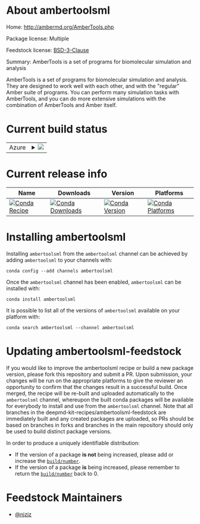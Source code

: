 About ambertoolsml
==================

Home: http://ambermd.org/AmberTools.php

Package license: Multiple

Feedstock license: [BSD-3-Clause](https://github.com/deepmd-kit-recipes/ambertoolsml-feedstock/blob/master/LICENSE.txt)

Summary: AmberTools is a set of programs for biomolecular simulation and analysis

AmberTools is a set of programs for biomolecular simulation and analysis.
They are designed to work well with each other, and with the "regular" Amber
suite of programs. You can perform many simulation tasks with AmberTools,
and you can do more extensive simulations with the combination of AmberTools
and Amber itself.


Current build status
====================


<table>
    
  <tr>
    <td>Azure</td>
    <td>
      <details>
        <summary>
          <a href="https://dev.azure.com/deepmd-kit-recipes/feedstock-builds/_build/latest?definitionId=&branchName=master">
            <img src="https://dev.azure.com/deepmd-kit-recipes/feedstock-builds/_apis/build/status/ambertoolsml-feedstock?branchName=master">
          </a>
        </summary>
        <table>
          <thead><tr><th>Variant</th><th>Status</th></tr></thead>
          <tbody><tr>
              <td>linux_64_cuda_compiler_version10.1dp_variantcpupython3.6</td>
              <td>
                <a href="https://dev.azure.com/deepmd-kit-recipes/feedstock-builds/_build/latest?definitionId=&branchName=master">
                  <img src="https://dev.azure.com/deepmd-kit-recipes/feedstock-builds/_apis/build/status/ambertoolsml-feedstock?branchName=master&jobName=linux&configuration=linux_64_cuda_compiler_version10.1dp_variantcpupython3.6" alt="variant">
                </a>
              </td>
            </tr><tr>
              <td>linux_64_cuda_compiler_version10.1dp_variantcpupython3.7</td>
              <td>
                <a href="https://dev.azure.com/deepmd-kit-recipes/feedstock-builds/_build/latest?definitionId=&branchName=master">
                  <img src="https://dev.azure.com/deepmd-kit-recipes/feedstock-builds/_apis/build/status/ambertoolsml-feedstock?branchName=master&jobName=linux&configuration=linux_64_cuda_compiler_version10.1dp_variantcpupython3.7" alt="variant">
                </a>
              </td>
            </tr><tr>
              <td>linux_64_cuda_compiler_version10.1dp_variantcpupython3.8</td>
              <td>
                <a href="https://dev.azure.com/deepmd-kit-recipes/feedstock-builds/_build/latest?definitionId=&branchName=master">
                  <img src="https://dev.azure.com/deepmd-kit-recipes/feedstock-builds/_apis/build/status/ambertoolsml-feedstock?branchName=master&jobName=linux&configuration=linux_64_cuda_compiler_version10.1dp_variantcpupython3.8" alt="variant">
                </a>
              </td>
            </tr><tr>
              <td>linux_64_cuda_compiler_version10.1dp_variantgpupython3.6</td>
              <td>
                <a href="https://dev.azure.com/deepmd-kit-recipes/feedstock-builds/_build/latest?definitionId=&branchName=master">
                  <img src="https://dev.azure.com/deepmd-kit-recipes/feedstock-builds/_apis/build/status/ambertoolsml-feedstock?branchName=master&jobName=linux&configuration=linux_64_cuda_compiler_version10.1dp_variantgpupython3.6" alt="variant">
                </a>
              </td>
            </tr><tr>
              <td>linux_64_cuda_compiler_version10.1dp_variantgpupython3.7</td>
              <td>
                <a href="https://dev.azure.com/deepmd-kit-recipes/feedstock-builds/_build/latest?definitionId=&branchName=master">
                  <img src="https://dev.azure.com/deepmd-kit-recipes/feedstock-builds/_apis/build/status/ambertoolsml-feedstock?branchName=master&jobName=linux&configuration=linux_64_cuda_compiler_version10.1dp_variantgpupython3.7" alt="variant">
                </a>
              </td>
            </tr><tr>
              <td>linux_64_cuda_compiler_version10.1dp_variantgpupython3.8</td>
              <td>
                <a href="https://dev.azure.com/deepmd-kit-recipes/feedstock-builds/_build/latest?definitionId=&branchName=master">
                  <img src="https://dev.azure.com/deepmd-kit-recipes/feedstock-builds/_apis/build/status/ambertoolsml-feedstock?branchName=master&jobName=linux&configuration=linux_64_cuda_compiler_version10.1dp_variantgpupython3.8" alt="variant">
                </a>
              </td>
            </tr><tr>
              <td>linux_64_cuda_compiler_versionNonedp_variantcpupython3.6</td>
              <td>
                <a href="https://dev.azure.com/deepmd-kit-recipes/feedstock-builds/_build/latest?definitionId=&branchName=master">
                  <img src="https://dev.azure.com/deepmd-kit-recipes/feedstock-builds/_apis/build/status/ambertoolsml-feedstock?branchName=master&jobName=linux&configuration=linux_64_cuda_compiler_versionNonedp_variantcpupython3.6" alt="variant">
                </a>
              </td>
            </tr><tr>
              <td>linux_64_cuda_compiler_versionNonedp_variantcpupython3.7</td>
              <td>
                <a href="https://dev.azure.com/deepmd-kit-recipes/feedstock-builds/_build/latest?definitionId=&branchName=master">
                  <img src="https://dev.azure.com/deepmd-kit-recipes/feedstock-builds/_apis/build/status/ambertoolsml-feedstock?branchName=master&jobName=linux&configuration=linux_64_cuda_compiler_versionNonedp_variantcpupython3.7" alt="variant">
                </a>
              </td>
            </tr><tr>
              <td>linux_64_cuda_compiler_versionNonedp_variantcpupython3.8</td>
              <td>
                <a href="https://dev.azure.com/deepmd-kit-recipes/feedstock-builds/_build/latest?definitionId=&branchName=master">
                  <img src="https://dev.azure.com/deepmd-kit-recipes/feedstock-builds/_apis/build/status/ambertoolsml-feedstock?branchName=master&jobName=linux&configuration=linux_64_cuda_compiler_versionNonedp_variantcpupython3.8" alt="variant">
                </a>
              </td>
            </tr><tr>
              <td>linux_64_cuda_compiler_versionNonedp_variantgpupython3.6</td>
              <td>
                <a href="https://dev.azure.com/deepmd-kit-recipes/feedstock-builds/_build/latest?definitionId=&branchName=master">
                  <img src="https://dev.azure.com/deepmd-kit-recipes/feedstock-builds/_apis/build/status/ambertoolsml-feedstock?branchName=master&jobName=linux&configuration=linux_64_cuda_compiler_versionNonedp_variantgpupython3.6" alt="variant">
                </a>
              </td>
            </tr><tr>
              <td>linux_64_cuda_compiler_versionNonedp_variantgpupython3.7</td>
              <td>
                <a href="https://dev.azure.com/deepmd-kit-recipes/feedstock-builds/_build/latest?definitionId=&branchName=master">
                  <img src="https://dev.azure.com/deepmd-kit-recipes/feedstock-builds/_apis/build/status/ambertoolsml-feedstock?branchName=master&jobName=linux&configuration=linux_64_cuda_compiler_versionNonedp_variantgpupython3.7" alt="variant">
                </a>
              </td>
            </tr><tr>
              <td>linux_64_cuda_compiler_versionNonedp_variantgpupython3.8</td>
              <td>
                <a href="https://dev.azure.com/deepmd-kit-recipes/feedstock-builds/_build/latest?definitionId=&branchName=master">
                  <img src="https://dev.azure.com/deepmd-kit-recipes/feedstock-builds/_apis/build/status/ambertoolsml-feedstock?branchName=master&jobName=linux&configuration=linux_64_cuda_compiler_versionNonedp_variantgpupython3.8" alt="variant">
                </a>
              </td>
            </tr>
          </tbody>
        </table>
      </details>
    </td>
  </tr>
</table>

Current release info
====================

| Name | Downloads | Version | Platforms |
| --- | --- | --- | --- |
| [![Conda Recipe](https://img.shields.io/badge/recipe-ambertoolsml-green.svg)](https://anaconda.org/ambertoolsml/ambertoolsml) | [![Conda Downloads](https://img.shields.io/conda/dn/ambertoolsml/ambertoolsml.svg)](https://anaconda.org/ambertoolsml/ambertoolsml) | [![Conda Version](https://img.shields.io/conda/vn/ambertoolsml/ambertoolsml.svg)](https://anaconda.org/ambertoolsml/ambertoolsml) | [![Conda Platforms](https://img.shields.io/conda/pn/ambertoolsml/ambertoolsml.svg)](https://anaconda.org/ambertoolsml/ambertoolsml) |

Installing ambertoolsml
=======================

Installing `ambertoolsml` from the `ambertoolsml` channel can be achieved by adding `ambertoolsml` to your channels with:

```
conda config --add channels ambertoolsml
```

Once the `ambertoolsml` channel has been enabled, `ambertoolsml` can be installed with:

```
conda install ambertoolsml
```

It is possible to list all of the versions of `ambertoolsml` available on your platform with:

```
conda search ambertoolsml --channel ambertoolsml
```




Updating ambertoolsml-feedstock
===============================

If you would like to improve the ambertoolsml recipe or build a new
package version, please fork this repository and submit a PR. Upon submission,
your changes will be run on the appropriate platforms to give the reviewer an
opportunity to confirm that the changes result in a successful build. Once
merged, the recipe will be re-built and uploaded automatically to the
`ambertoolsml` channel, whereupon the built conda packages will be available for
everybody to install and use from the `ambertoolsml` channel.
Note that all branches in the deepmd-kit-recipes/ambertoolsml-feedstock are
immediately built and any created packages are uploaded, so PRs should be based
on branches in forks and branches in the main repository should only be used to
build distinct package versions.

In order to produce a uniquely identifiable distribution:
 * If the version of a package **is not** being increased, please add or increase
   the [``build/number``](https://conda.io/docs/user-guide/tasks/build-packages/define-metadata.html#build-number-and-string).
 * If the version of a package **is** being increased, please remember to return
   the [``build/number``](https://conda.io/docs/user-guide/tasks/build-packages/define-metadata.html#build-number-and-string)
   back to 0.

Feedstock Maintainers
=====================

* [@njzjz](https://github.com/njzjz/)

